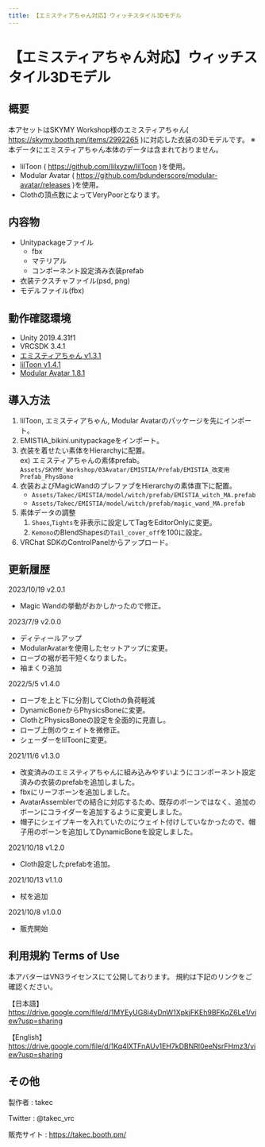 ```yaml
---
title: 【エミスティアちゃん対応】ウィッチスタイル3Dモデル
---
```


# 【エミスティアちゃん対応】ウィッチスタイル3Dモデル

## 概要
本アセットはSKYMY Workshop様のエミスティアちゃん( https://skymy.booth.pm/items/2992265 )に対応した衣装の3Dモデルです。
※本データにエミスティアちゃん本体のデータは含まれておりません。

* lilToon ( https://github.com/lilxyzw/lilToon )を使用。
* Modular Avatar ( https://github.com/bdunderscore/modular-avatar/releases )を使用。
* Clothの頂点数によってVeryPoorとなります。

## 内容物
* Unitypackageファイル
  * fbx
  * マテリアル
  * コンポーネント設定済み衣装prefab
* 衣装テクスチャファイル(psd, png)
* モデルファイル(fbx)

## 動作確認環境
* Unity 2019.4.31f1
* VRCSDK 3.4.1
* [エミスティアちゃん v1.3.1](https://skymy.booth.pm/items/2992265)
* [lilToon v1.4.1](https://lilxyzw.github.io/lilToon/#/)
* [Modular Avatar 1.8.1](https://modular-avatar.nadena.dev/ja/)

## 導入方法
1. lilToon, エミスティアちゃん, Modular Avatarのパッケージを先にインポート。
2. EMISTIA_bikini.unitypackageをインポート。
3. 衣装を着せたい素体をHierarchyに配置。  
   ex) エミスティアちゃんの素体prefab。  
   `Assets/SKYMY_Workshop/03Avatar/EMISTIA/Prefab/EMISTIA_改変用Prefab_PhysBone`
4. 衣装およびMagicWandのプレファブをHierarchyの素体直下に配置。
   * `Assets/Takec/EMISTIA/model/witch/prefab/EMISTIA_witch_MA.prefab`
   * `Assets/Takec/EMISTIA/model/witch/prefab/magic_wand_MA.prefab`
5. 素体データの調整
   1. `Shoes`,`Tights`を非表示に設定してTagをEditorOnlyに変更。
   2. `Kemono`のBlendShapesの`Tail_cover_off`を100に設定。
6. VRChat SDKのControlPanelからアップロード。

## 更新履歴
2023/10/19 v2.0.1
* Magic Wandの挙動がおかしかったので修正。

2023/7/9 v2.0.0
* ディティールアップ
* ModularAvatarを使用したセットアップに変更。
* ローブの裾が若干短くなりました。
* 袖まくり追加

2022/5/5 v1.4.0
* ローブを上と下に分割してClothの負荷軽減
* DynamicBoneからPhysicsBoneに変更。
* ClothとPhysicsBoneの設定を全面的に見直し。
* ローブ上側のウェイトを微修正。
* シェーダーをlilToonに変更。

2021/11/6 v1.3.0
* 改変済みのエミスティアちゃんに組み込みやすいようにコンポーネント設定済みの衣装のprefabを追加しました。
* fbxにリーフボーンを追加しました。
* AvatarAssemblerでの結合に対応するため、既存のボーンではなく、追加のボーンにコライダーを追加するように変更しました。
* 帽子にシェイプキーを入れていたのにウェイト付けしていなかったので、帽子用のボーンを追加してDynamicBoneを設定しました。

2021/10/18 v1.2.0
* Cloth設定したprefabを追加。

2021/10/13 v1.1.0
* 杖を追加

2021/10/8 v1.0.0
* 販売開始

## 利用規約 Terms of Use
本アバターはVN3ライセンスにて公開しております。
規約は下記のリンクをご確認ください。

【日本語】
https://drive.google.com/file/d/1MYEyUG8i4yDnW1XpkjFKEh9BFKqZ6Le1/view?usp=sharing

【English】
https://drive.google.com/file/d/1Kq4lXTFnAUv1EH7kDBNRl0eeNsrFHmz3/view?usp=sharing

## その他
製作者
: takec

Twitter
: @takec_vrc

販売サイト
: https://takec.booth.pm/
